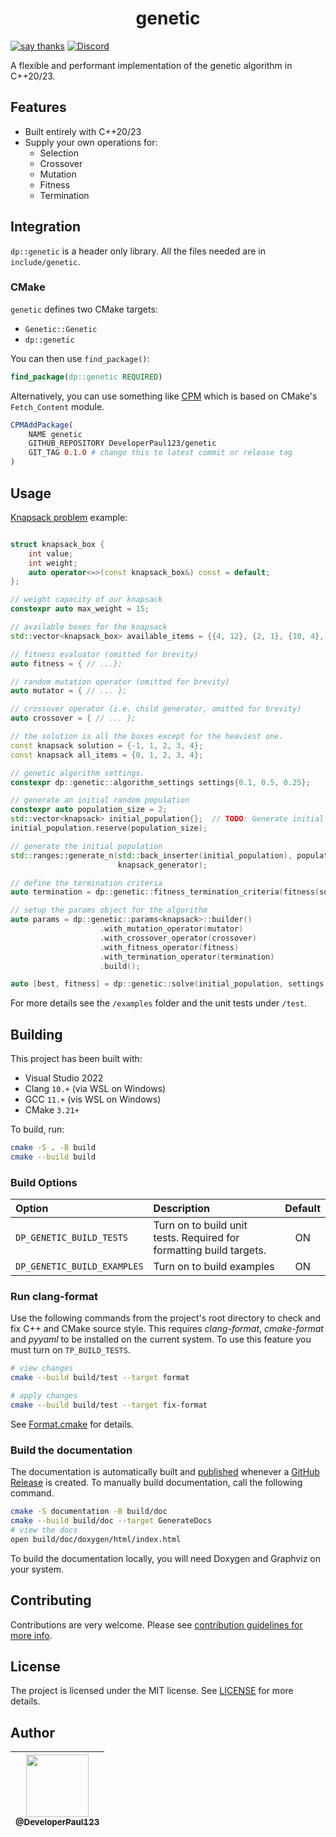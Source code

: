 <h1 align=center>
genetic
</h1>

[![say thanks](https://img.shields.io/badge/Say%20Thanks-👍-1EAEDB.svg)](https://github.com/DeveloperPaul123/genetic/stargazers)
[![Discord](https://img.shields.io/discord/652515194572111872)](https://discord.gg/CX2ybByRnt)

A flexible and performant implementation of the genetic algorithm in C++20/23.

## Features

- Built entirely with C++20/23
- Supply your own operations for:
  - Selection
  - Crossover
  - Mutation
  - Fitness
  - Termination

## Integration

`dp::genetic` is a header only library. All the files needed are in `include/genetic`.

### CMake

`genetic` defines two CMake targets:

- `Genetic::Genetic`
- `dp::genetic`

You can then use `find_package()`:

```cmake
find_package(dp::genetic REQUIRED)
```

Alternatively, you can use something like [CPM](https://github.com/TheLartians/CPM) which is based on CMake's `Fetch_Content` module.

```cmake
CPMAddPackage(
    NAME genetic
    GITHUB_REPOSITORY DeveloperPaul123/genetic
    GIT_TAG 0.1.0 # change this to latest commit or release tag
)
```

## Usage

[Knapsack problem](https://en.wikipedia.org/wiki/Knapsack_problem) example:

```cpp

struct knapsack_box {
    int value;
    int weight;
    auto operator<=>(const knapsack_box&) const = default;
};

// weight capacity of our knapsack
constexpr auto max_weight = 15;

// available boxes for the knapsack
std::vector<knapsack_box> available_items = {{4, 12}, {2, 1}, {10, 4}, {1, 1}, {2, 2}};

// fitness evaluator (omitted for brevity)
auto fitness = { // ...};

// random mutation operator (omitted for brevity)
auto mutator = { // ... };

// crossover operator (i.e. child generator, omitted for brevity)
auto crossover = { // ... };

// the solution is all the boxes except for the heaviest one.
const knapsack solution = {-1, 1, 2, 3, 4};
const knapsack all_items = {0, 1, 2, 3, 4};

// genetic algorithm settings.
constexpr dp::genetic::algorithm_settings settings{0.1, 0.5, 0.25};

// generate an initial random population
constexpr auto population_size = 2;
std::vector<knapsack> initial_population{};  // TODO: Generate initial population
initial_population.reserve(population_size);

// generate the initial population
std::ranges::generate_n(std::back_inserter(initial_population), population_size,
                        knapsack_generator);

// define the termination criteria
auto termination = dp::genetic::fitness_termination_criteria(fitness(solution));

// setup the params object for the algorithm
auto params = dp::genetic::params<knapsack>::builder()
                    .with_mutation_operator(mutator)
                    .with_crossover_operator(crossover)
                    .with_fitness_operator(fitness)
                    .with_termination_operator(termination)
                    .build();

auto [best, fitness] = dp::genetic::solve(initial_population, settings, params);

```

For more details see the `/examples` folder and the unit tests under `/test`.

## Building

This project has been built with:

- Visual Studio 2022
- Clang `10.+` (via WSL on Windows)
- GCC `11.+` (vis WSL on Windows)
- CMake `3.21+`

To build, run:

```bash
cmake -S . -B build
cmake --build build
```

### Build Options

| Option | Description | Default |
|:-------|:------------|:--------:|
| `DP_GENETIC_BUILD_TESTS` | Turn on to build unit tests. Required for formatting build targets. | ON |
| `DP_GENETIC_BUILD_EXAMPLES` | Turn on to build examples | ON |

### Run clang-format

Use the following commands from the project's root directory to check and fix C++ and CMake source style.
This requires _clang-format_, _cmake-format_ and _pyyaml_ to be installed on the current system. To use this feature you must turn on `TP_BUILD_TESTS`.

```bash
# view changes
cmake --build build/test --target format

# apply changes
cmake --build build/test --target fix-format
```

See [Format.cmake](https://github.com/TheLartians/Format.cmake) for details.

### Build the documentation

The documentation is automatically built and [published](https://developerpaul123.github.io/genetic) whenever a [GitHub Release](https://help.github.com/en/github/administering-a-repository/managing-releases-in-a-repository) is created.
To manually build documentation, call the following command.

```bash
cmake -S documentation -B build/doc
cmake --build build/doc --target GenerateDocs
# view the docs
open build/doc/doxygen/html/index.html
```

To build the documentation locally, you will need Doxygen and Graphviz on your system.

## Contributing

Contributions are very welcome. Please see [contribution guidelines for more info](CONTRIBUTING.md).

## License

The project is licensed under the MIT license. See [LICENSE](LICENSE) for more details.

## Author

| [<img src="https://avatars0.githubusercontent.com/u/6591180?s=460&v=4" width="100"><br><sub>@DeveloperPaul123</sub>](https://github.com/DeveloperPaul123) |
|:----:|

